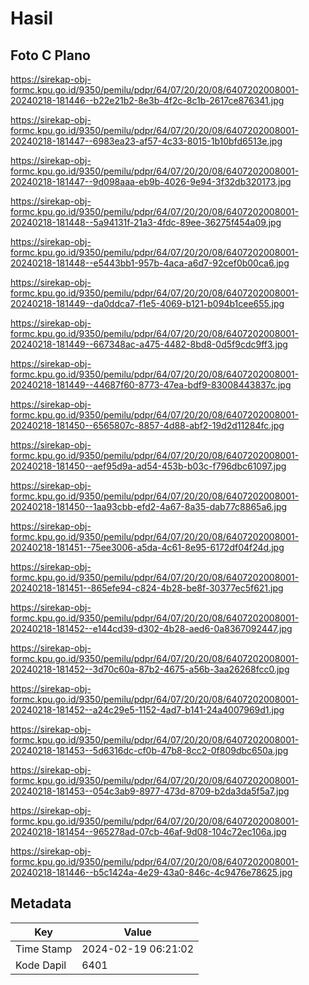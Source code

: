 # Hasil

## Foto C Plano

https://sirekap-obj-formc.kpu.go.id/9350/pemilu/pdpr/64/07/20/20/08/6407202008001-20240218-181446--b22e21b2-8e3b-4f2c-8c1b-2617ce876341.jpg

https://sirekap-obj-formc.kpu.go.id/9350/pemilu/pdpr/64/07/20/20/08/6407202008001-20240218-181447--6983ea23-af57-4c33-8015-1b10bfd6513e.jpg

https://sirekap-obj-formc.kpu.go.id/9350/pemilu/pdpr/64/07/20/20/08/6407202008001-20240218-181447--9d098aaa-eb9b-4026-9e94-3f32db320173.jpg

https://sirekap-obj-formc.kpu.go.id/9350/pemilu/pdpr/64/07/20/20/08/6407202008001-20240218-181448--5a94131f-21a3-4fdc-89ee-36275f454a09.jpg

https://sirekap-obj-formc.kpu.go.id/9350/pemilu/pdpr/64/07/20/20/08/6407202008001-20240218-181448--e5443bb1-957b-4aca-a6d7-92cef0b00ca6.jpg

https://sirekap-obj-formc.kpu.go.id/9350/pemilu/pdpr/64/07/20/20/08/6407202008001-20240218-181449--da0ddca7-f1e5-4069-b121-b094b1cee655.jpg

https://sirekap-obj-formc.kpu.go.id/9350/pemilu/pdpr/64/07/20/20/08/6407202008001-20240218-181449--667348ac-a475-4482-8bd8-0d5f9cdc9ff3.jpg

https://sirekap-obj-formc.kpu.go.id/9350/pemilu/pdpr/64/07/20/20/08/6407202008001-20240218-181449--44687f60-8773-47ea-bdf9-83008443837c.jpg

https://sirekap-obj-formc.kpu.go.id/9350/pemilu/pdpr/64/07/20/20/08/6407202008001-20240218-181450--6565807c-8857-4d88-abf2-19d2d11284fc.jpg

https://sirekap-obj-formc.kpu.go.id/9350/pemilu/pdpr/64/07/20/20/08/6407202008001-20240218-181450--aef95d9a-ad54-453b-b03c-f796dbc61097.jpg

https://sirekap-obj-formc.kpu.go.id/9350/pemilu/pdpr/64/07/20/20/08/6407202008001-20240218-181450--1aa93cbb-efd2-4a67-8a35-dab77c8865a6.jpg

https://sirekap-obj-formc.kpu.go.id/9350/pemilu/pdpr/64/07/20/20/08/6407202008001-20240218-181451--75ee3006-a5da-4c61-8e95-6172df04f24d.jpg

https://sirekap-obj-formc.kpu.go.id/9350/pemilu/pdpr/64/07/20/20/08/6407202008001-20240218-181451--865efe94-c824-4b28-be8f-30377ec5f621.jpg

https://sirekap-obj-formc.kpu.go.id/9350/pemilu/pdpr/64/07/20/20/08/6407202008001-20240218-181452--e144cd39-d302-4b28-aed6-0a8367092447.jpg

https://sirekap-obj-formc.kpu.go.id/9350/pemilu/pdpr/64/07/20/20/08/6407202008001-20240218-181452--3d70c60a-87b2-4675-a56b-3aa26268fcc0.jpg

https://sirekap-obj-formc.kpu.go.id/9350/pemilu/pdpr/64/07/20/20/08/6407202008001-20240218-181452--a24c29e5-1152-4ad7-b141-24a4007969d1.jpg

https://sirekap-obj-formc.kpu.go.id/9350/pemilu/pdpr/64/07/20/20/08/6407202008001-20240218-181453--5d6316dc-cf0b-47b8-8cc2-0f809dbc650a.jpg

https://sirekap-obj-formc.kpu.go.id/9350/pemilu/pdpr/64/07/20/20/08/6407202008001-20240218-181453--054c3ab9-8977-473d-8709-b2da3da5f5a7.jpg

https://sirekap-obj-formc.kpu.go.id/9350/pemilu/pdpr/64/07/20/20/08/6407202008001-20240218-181454--965278ad-07cb-46af-9d08-104c72ec106a.jpg

https://sirekap-obj-formc.kpu.go.id/9350/pemilu/pdpr/64/07/20/20/08/6407202008001-20240218-181446--b5c1424a-4e29-43a0-846c-4c9476e78625.jpg


## Metadata

| Key        | Value               |
| ---------- | ------------------- |
| Time Stamp | 2024-02-19 06:21:02 |
| Kode Dapil | 6401                |



